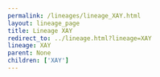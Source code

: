 ```yaml
---
permalink: /lineages/lineage_XAY.html
layout: lineage_page
title: Lineage XAY
redirect_to: ../lineage.html?lineage=XAY
lineage: XAY
parent: None
children: ['XAY']
---
```


